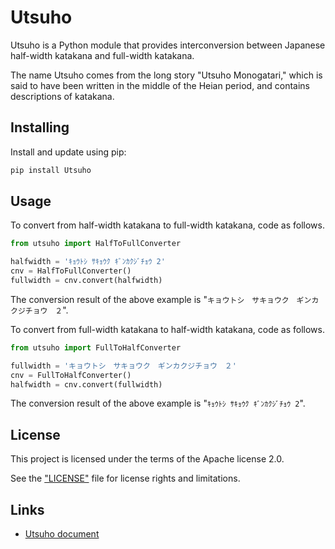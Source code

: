 # Utsuho

Utsuho is a Python module that provides interconversion between Japanese half-width katakana and full-width katakana.

The name Utsuho comes from the long story "Utsuho Monogatari," which is said to have been written in the middle of the Heian period, and contains descriptions of katakana.

## Installing

Install and update using pip:

```sh
pip install Utsuho
```

## Usage

To convert from half-width katakana to full-width katakana, code as follows.

```python
from utsuho import HalfToFullConverter

halfwidth = 'ｷｮｳﾄｼ ｻｷｮｳｸ ｷﾞﾝｶｸｼﾞﾁｮｳ 2'
cnv = HalfToFullConverter()
fullwidth = cnv.convert(halfwidth)
```

The conversion result of the above example is "`キョウトシ　サキョウク　ギンカクジチョウ　２`".

To convert from full-width katakana to half-width katakana, code as follows.

```python
from utsuho import FullToHalfConverter

fullwidth = 'キョウトシ　サキョウク　ギンカクジチョウ　２'
cnv = FullToHalfConverter()
halfwidth = cnv.convert(fullwidth)
```

The conversion result of the above example is "`ｷｮｳﾄｼ ｻｷｮｳｸ ｷﾞﾝｶｸｼﾞﾁｮｳ 2`".

## License

This project is licensed under the terms of the Apache license 2.0.

See the ["LICENSE"](https://github.com/juno-rmks/utsuho/blob/main/LICENSE) file for license rights and limitations.

## Links

* [Utsuho document](https://utsuho.readthedocs.io/ja/latest/)
